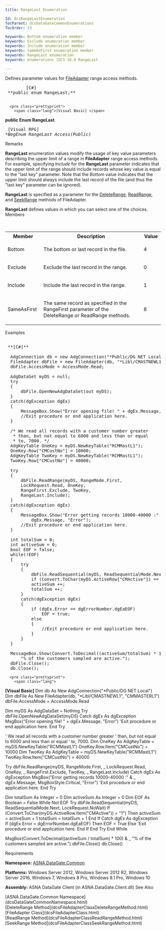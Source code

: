 ```yaml
---
title: RangeLast Enumeration

Id: dcsRangeLastEnumeration
TocParent: dcsDataGateCommonEnumerations
TocOrder: 23

keywords: Bottom enumeration member
keywords: Exclude enumeration member
keywords: Include enumeration member
keywords: SameAsFirst enumeration member
keywords: RangeLast enumeration
keywords: enumerations [DCS 16.0 RangeLast

---
```


Defines parameter values for [FileAdapter](dcsFileAdapterClass.html) range access methods.
<pre class="prettyprint">
        <span class="lang">[C#]</span>
 **public enum RangeLast;** 
      </pre>
      <pre class="prettyprint">
        <span class="lang">[Visual Basic] </span>
 **public Enum RangeLast** 
      </pre>
      <pre class="prettyprint">
        <span class="lang">[Visual RPG]</span>
 **BegEnum RangeLast Access(*Public)**  </pre>

Remarks

**RangeLast** enumeration values modify the usage of key value parameters describing the upper limit of a range in **FileAdapter** range access methods. For example, specifying *Include* for the **RangeLast** parameter indicates that the upper limit of the range should include records whose key value is equal to the "last key" parameter. Note that the *Bottom* value indicates that the upper limit should always include the last record of the file (and thus the "last key" parameter can be ignored).

**RangeLast** is specified as a parameter for the [ DeleteRange](dcsFileAdapterClassDeleteRangeMethod.html), [ReadRange](dcsFileAdapterClassReadRangeMethod.html), and [SeekRange](dcsFileAdapterClassSeekRangeMethod.html) methods of FileAdapter. 

**RangeLast** defines values in which you can select one of the choices.
Members

<br />

<table class="dtTABLE" id="Table3" cellspacing="0">
          <colgroup span="1">
            <col align="middles" span="1" width="15%" style="FONT-WEIGHT: bold" />
            <col span="1" width="60%" />
            <col align="middles" span="1" width="10%" />
          </colgroup>
          <tr>
            <th>	Member</th>
            <th>	Description</th>
            <th>	Value</th>
          </tr>
          <tr>
            <td >

Bottom
</td>
            <td >

The bottom or last record in the file.
</td>
            <td >

4
</td>
          </tr>
          <tr>
            <td >

Exclude
</td>
            <td >

Exclude the last record in the range.
</td>
            <td >

0
</td>
          </tr>
          <tr>
            <td >

Include
</td>
            <td >

Include the last record in the range.
</td>
            <td >

1
</td>
          </tr>
          <tr>
            <td >

SameAsFirst
</td>
            <td >

The same record as specified in the RangeFirst parameter of the DeleteRange or ReadRange methods.
</td>
            <td >

8
</td>
          </tr>
</table>

Examples

<pre class="prettyprint">
        <span class="lang">
 **[C#]** 
        </span>
  AdgConnection db = new AdgConnection("*Public/DG NET Local");
  FileAdapter dbFile = new FileAdapter(db, "*Libl/CMASTNEWL1", "CMMASTERL1");
  dbFile.AccessMode = AccessMode.Read;

  AdgDataSet myDS = null;
  try
  {
      dbFile.OpenNewAdgDataSet(out myDS);
  }
  catch(dgException dgEx)
  {
      MessageBox.Show("Error opening file! " + dgEx.Message, "Error");
      //Exit procedure or end application here.
  }

  /* We read all records with a customer number greater
   * than, but not equal to 6000 and less than or equal
   * to, 7000. */
  AdgKeyTable OneKey = myDS.NewKeyTable("RCMMastL1");
  OneKey.Row["CMCustNo"] = 10000;
  AdgKeyTable TwoKey = myDS.NewKeyTable("RCMMastL1");
  TwoKey.Row["CMCustNo"] = 40000;

  try
  {
      dbFile.ReadRange(myDS, RangeMode.First, 
      LockRequest.Read, OneKey, 
      RangeFirst.Exclude, TwoKey,
      RangeLast.Include);
  }
  catch(dgException dgEx)
  {
      MessageBox.Show("Error getting records 10000-40000 :" +
          dgEx.Message, "Error");
      //Exit procedure or end application here.
  }

  int totalSum = 0;
  int activeSum = 0;
  bool EOF = false;
  while(!EOF)
  {
      try
      {
          dbFile.ReadSequential(myDS, ReadSequentialMode.Next, LockRequest.NoWait);
          if (Convert.ToChar(myDS.ActiveRow["CMActive"]) == '1')
          activeSum ++;
          totalSum ++;
      }
      catch(dgException dgEx)
      {
          if (dgEx.Error == dgErrorNumber.dgEaEOF)
              EOF = true;
          else
          {
              //Exit procedure or end application here.
          }
      }
  }

  MessageBox.Show(Convert.ToDecimal((activeSum/totalSum) * 100) + 
      "% of the customers sampled are active.");
  dbFile.Close();
  db.Close(); </pre>
      <pre class="prettyprint">
        <span class="lang">
 **[Visual Basic]** 
        </span>
  Dim db As New AdgConnection("*Public/DG NET Local")
  Dim dbFile As New FileAdapter(db, "*Libl/CMASTNEWL1", "CMMASTERL1")
  dbFile.AccessMode = AccessMode.Read

  Dim myDS As AdgDataSet = Nothing
  Try
      dbFile.OpenNewAdgDataSet(myDS)
  Catch dgEx As dgException
      MsgBox("Error opening file! " + dgEx.Message, "Error")
      'Exit procedure or end application here.
  End Try

  ' We read all records with a customer number greater
  ' than, but not equal to 6000 and less than or equal
  ' to, 7000. 
  Dim OneKey As AdgKeyTable = myDS.NewKeyTable("RCMMastL1")
  OneKey.Row.Item("CMCustNo") = 10000
  Dim TwoKey As AdgKeyTable = myDS.NewKeyTable("RCMMastL1")
  TwoKey.Row.Item("CMCustNo") = 40000

  Try
      dbFile.ReadRange(myDS, RangeMode.First, _
          LockRequest.Read, OneKey, _
          RangeFirst.Exclude, TwoKey, _
          RangeLast.Include)
  Catch dgEx As dgException
      MsgBox("Error getting records 10000-40000 :" &amp; _
          dgEx.Message, MsgBoxStyle.Critical, "Error")
      'Exit procedure or end application here.
  End Try

  Dim totalSum As Integer = 0
  Dim activeSum As Integer = 0
  Dim EOF As Boolean = False
  While Not EOF
      Try
          dbFile.ReadSequential(myDS, ReadSequentialMode.Next, LockRequest.NoWait)
          If (Convert.ToChar(myDS.ActiveRow.Item("CMActive")) = "1") Then
              activeSum = activeSum + 1
              totalSum = totalSum + 1
          End If
      Catch dgEx As dgException
          If (dgEx.Error = dgErrorNumber.dgEaEOF) Then
              EOF = True
          Else
              'Exit procedure or end application here.
          End If
      End Try
  End While

  MsgBox(Convert.ToDecimal((activeSum / totalSum) * 100) &amp; _
      "% of the customers sampled are active.")
  dbFile.Close()
  db.Close()</pre>

Requirements

**Namespace:** [ASNA.DataGate.Common](dcsDataGateCommonNamespace.html) 

**Platforms:** Windows Server 2012, Windows Server 2012 R2, Windows Server 2016, Windows 7, Windows 8 Pro, Windows 8.1 Pro, Windows 10

**Assembly:** ASNA DataGate Client (in ASNA.DataGate.Client.dll)
See Also

<dl />
      <span>
        [ASNA.DataGate.Common Namespace](dcsDataGateCommonNamespace.html)
        <br />
        [DeleteRange Method](dcsFileAdapterClassDeleteRangeMethod.html)
        <br />
        [FileAdapter Class](dcsFileAdapterClass.html)
        <br />
      </span>
      <span>
        [ReadRange Method](dcsFileAdapterClassReadRangeMethod.html)
        <br />
      </span>
      <span>
        [SeekRange Method](dcsFileAdapterClassSeekRangeMethod.html)
      </span>

